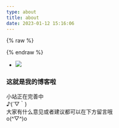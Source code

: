 ```yaml
---
type: about
title: about
date: 2023-01-12 15:16:06
---
```

{% raw %}<div class="style-example example">{% endraw %}

<ul class="pure circle center about"><li><img  src="https://cdn.jsdelivr.net/gh/vampire610/cdn@latest/img/custom/me.jpg"></li></ul>

### 这就是我的博客啦

小站正在完善中  
♪(´▽｀)  
大家有什么意见或者建议都可以在下方留言哦  
o(^▽^)o